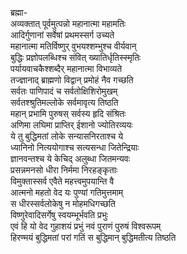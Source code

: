 ब्रह्मा-  
अव्यक्तात् पूर्वमुत्पन्नो महानात्मा महामतिः  
आदिर्गुणानां सर्वेषां प्रथमस्सर्ग उच्यते  
महानात्मा मतिर्विष्णुर् वुभयश्शम्भुश्च वीर्यवान्  
बुद्धिः प्रज्ञोपलब्धिश्च संवित् ख्यातिर्धृतिस्स्मृतिः  
पर्यायवाचकैश्शब्दैर् महानात्मा विभाव्यते  
तज्ज्ञानाद् ब्राह्मणो विद्वान् प्रमोहं नैव गच्छति  
सर्वतः पाणिपादं च सर्वतोक्षिशिरोमुखम्  
सर्वतश्श्रुतिमल्लोके सर्वमावृत्य तिष्ठति  
महान् प्रभामि पुरुषस् सर्वस्य हृदि संश्रितः  
अणिमा लघिमा प्राप्तिर् ईशानो ज्योतिरव्ययः  
ये तु बुद्धिमतां लोके सन्यासनिरताश्च ये  
ध्यानिनो नित्ययोगाश्च सत्यसन्धा जितेन्द्रियाः  
ज्ञानवन्तश्च ये केचिद् अलुब्धा जितमन्यवः  
प्रसन्नमनसो धीरा निर्ममा निरहङ्कृताः  
विमुक्तास्सर्व एवैते महत्त्वमुपयान्ति वै  
आत्मनो महतो वेद यः पुण्यां गतिमुत्तमाम्  
स धीरस्सर्वलोकेषु न मोहमधिगच्छति  
विष्णुरेवादिसर्गेषु स्वयम्भूर्भवति प्रभुः  
एवं हि यो वेद गुहाशयं प्रभुं नवं पुराणं पुरुषं विश्वरूपम्  
हिरण्मयं बुद्धिमतां परां गतिं स बुद्धिमान् बुद्धिमतीत्य तिष्ठति  
